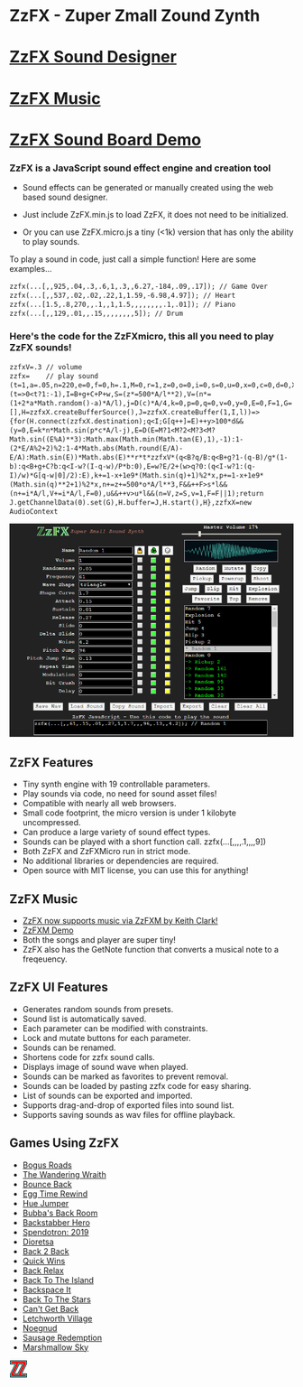# ZzFX - Zuper Zmall Zound Zynth

# [ZzFX Sound Designer](https://killedbyapixel.github.io/ZzFX)
# [ZzFX Music](https://github.com/keithclark/ZzFXM)
# [ZzFX Sound Board Demo](https://codepen.io/KilledByAPixel/full/BaowKzv)

### ZzFX is a JavaScript sound effect engine and creation tool

- Sound effects can be generated or manually created using the web based sound designer.

- Just include ZzFX.min.js to load ZzFX, it does not need to be initialized.

- Or you can use ZzFX.micro.js a tiny (<1k) version that has only the ability to play sounds.

To play a sound in code, just call a simple function! Here are some examples...

```
zzfx(...[,,925,.04,.3,.6,1,.3,,6.27,-184,.09,.17]); // Game Over
zzfx(...[,,537,.02,.02,.22,1,1.59,-6.98,4.97]); // Heart
zzfx(...[1.5,.8,270,,.1,,1,1.5,,,,,,,,.1,.01]); // Piano
zzfx(...[,,129,.01,,.15,,,,,,,,5]); // Drum
```

### Here's the code for the ZzFXmicro, this all you need to play ZzFX sounds!

```
zzfxV=.3 // volume
zzfx=    // play sound
(t=1,a=.05,n=220,e=0,f=0,h=.1,M=0,r=1,z=0,o=0,i=0,s=0,u=0,x=0,c=0,d=0,X=0,b=1,m=0,l=44100,B=99+e*l,C=f*l,P=h*l,g=m*l,w=X*l,A=2*Math.PI,D=(t=>0<t?1:-1),I=B+g+C+P+w,S=(z*=500*A/l**2),V=(n*=(1+2*a*Math.random()-a)*A/l),j=D(c)*A/4,k=0,p=0,q=0,v=0,y=0,E=0,F=1,G=[],H=zzfxX.createBufferSource(),J=zzfxX.createBuffer(1,I,l))=>{for(H.connect(zzfxX.destination);q<I;G[q++]=E)++y>100*d&&(y=0,E=k*n*Math.sin(p*c*A/l-j),E=D(E=M?1<M?2<M?3<M?Math.sin((E%A)**3):Math.max(Math.min(Math.tan(E),1),-1):1-(2*E/A%2+2)%2:1-4*Math.abs(Math.round(E/A)-E/A):Math.sin(E))*Math.abs(E)**r*t*zzfxV*(q<B?q/B:q<B+g?1-(q-B)/g*(1-b):q<B+g+C?b:q<I-w?(I-q-w)/P*b:0),E=w?E/2+(w>q?0:(q<I-w?1:(q-I)/w)*G[q-w|0]/2):E),k+=1-x+1e9*(Math.sin(q)+1)%2*x,p+=1-x+1e9*(Math.sin(q)**2+1)%2*x,n+=z+=500*o*A/l**3,F&&++F>s*l&&(n+=i*A/l,V+=i*A/l,F=0),u&&++v>u*l&&(n=V,z=S,v=1,F=F||1);return J.getChannelData(0).set(G),H.buffer=J,H.start(),H},zzfxX=new AudioContext
```

![ZzFX Image](/screenshot.jpg)

## ZzFX Features

- Tiny synth engine with 19 controllable parameters.
- Play sounds via code, no need for sound asset files!
- Compatible with nearly all web browsers.
- Small code footprint, the micro version is under 1 kilobyte uncompressed.
- Can produce a large variety of sound effect types.
- Sounds can be played with a short function call. zzfx(...[,,,,.1,,,,9])
- Both ZzFX and ZzFXMicro run in strict mode.
- No additional libraries or dependencies are required.
- Open source with MIT license, you can use this for anything!

## ZzFX Music

- [ZzFX now supports music via ZzFXM by Keith Clark!](https://github.com/keithclark/ZzFXM/)
- [ZzFXM Demo](https://keithclark.github.io/ZzFXM/)
- Both the songs and player are super tiny! 
- ZzFX also has the GetNote function that converts a musical note to a freqeuency.

## ZzFX UI Features

- Generates random sounds from presets.
- Sound list is automatically saved.
- Each parameter can be modified with constraints.
- Lock and mutate buttons for each parameter.
- Sounds can be renamed.
- Shortens code for zzfx sound calls.
- Displays image of sound wave when played.
- Sounds can be marked as favorites to prevent removal.
- Sounds can be loaded by pasting zzfx code for easy sharing.
- List of sounds can be exported and imported.
- Supports drag-and-drop of exported files into sound list.
- Supports saving sounds as wav files for offline playback.

## Games Using ZzFX

- [Bogus Roads](https://www.newgrounds.com/portal/view/747570)
- [The Wandering Wraith](https://js13kgames.com/entries/the-wandering-wraith)
- [Bounce Back](https://js13kgames.com/entries/bounce-back)
- [Egg Time Rewind](https://killedbyapixel.itch.io/egg-time)
- [Hue Jumper](https://killedbyapixel.itch.io/hue-jumper)
- [Bubba's Back Room](https://js13kgames.com/entries/bubbas-back-room)
- [Backstabber Hero](https://js13kgames.com/entries/backstabber-hero)
- [Spendotron: 2019](https://killedbyapixel.itch.io/currency-wars)
- [Dioretsa](https://js13kgames.com/entries/20461-dioretsa)
- [Back 2 Back](https://js13kgames.com/entries/back-2-back)
- [Quick Wins](https://js13kgames.com/entries/quick-wins)
- [Back Relax](http://js13kgames.com/entries/back-relax)
- [Back To The Island](https://js13kgames.com/entries/back-to-the-island)
- [Backspace It](http://js13kgames.com/entries/backspace-it)
- [Back To The Stars](https://js13kgames.com/entries/back-to-the-stars)
- [Can't Get Back](https://js13kgames.com/entries/cant-get-back)
- [Letchworth Village](https://js13kgames.com/entries/letchworth-village)
- [Noegnud](https://js13kgames.com/entries/noegnud)
- [Sausage Redemption](https://gogoprog.itch.io/sausage-redemption)
- [Marshmallow Sky](https://github.com/baturinsky/marshmallow-sky) 

![ZzFX Image](/favicon.png) 
